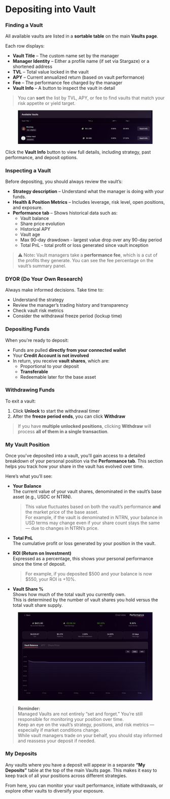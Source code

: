 # Depositing into Vault

### Finding a Vault&#x20;

All available vaults are listed in a **sortable table** on the main **Vaults page**.

Each row displays:

* **Vault Title** – The custom name set by the manager
* **Manager Identity** – Either a profile name (if set via Stargaze) or a shortened address
* **TVL** – Total value locked in the vault
* **APY** – Current annualized return (based on vault performance)
* **Fee** – The performance fee charged by the manager
* **Vault Info** – A button to inspect the vault in detail

> You can **sort** the list by TVL, APY, or fee to find vaults that match your risk appetite or yield target.

<figure><img src="../.gitbook/assets/vault_table.png" alt=""><figcaption></figcaption></figure>

Click the **Vault Info** button to view full details, including strategy, past performance, and deposit options.



### Inspecting a Vault

Before depositing, you should always review the vault’s:

* **Strategy description** – Understand what the manager is doing with your funds.
* **Health & Position Metrics** – Includes leverage, risk level, open positions, and exposure.
* **Performance tab** – Shows historical data such as:
  * Vault balance
  * Share price evolution
  * Historical APY
  * Vault age
  * Max 90-day drawdown - largest value drop over any 90-day period
  * Total PnL - total profit or loss generated since vault inception

> ⚠️ Not&#x65;**:** Vault managers take a **performance fee**, which is a cut of the profits they generate. You can see the fee percentage on the vault’s summary panel.



### DYOR (Do Your Own Research)

Always make informed decisions. Take time to:

* Understand the strategy
* Review the manager’s trading history and transparency
* Check vault risk metrics
* Consider the withdrawal freeze period (lockup time)



### Depositing Funds

When you're ready to deposit:

* Funds are pulled **directly from your connected wallet**
* Your **Credit Account is not involved**
* In return, you receive **vault shares**, which are:
  * Proportional to your deposit
  * **Transferable**
  * Redeemable later for the base asset



### Withdrawing Funds

To exit a vault:

1. Click **Unlock** to start the withdrawal timer
2. After the **freeze period ends**, you can click **Withdraw**

> If you have **multiple unlocked positions**, clicking **Withdraw** will process **all of them in a single transaction**.



### My Vault Position

Once you've deposited into a vault, you'll gain access to a detailed breakdown of your personal position via the **Performance tab**. This section helps you track how your share in the vault has evolved over time.

Here’s what you’ll see:

*   **Your Balance**\
    The current value of your vault shares, denominated in the vault’s base asset (e.g., USDC or NTRN).

    > This value fluctuates based on both the vault’s performance **and** the market price of the base asset.\
    > For example, if the vault is denominated in NTRN, your balance in USD terms may change even if your share count stays the same — due to changes in NTRN’s price.
* **Total PnL**\
  The cumulative profit or loss generated by your position in the vault.
*   **ROI (Return on Investment)**\
    Expressed as a percentage, this shows your personal performance since the time of deposit.

    > For example, if you deposited $500 and your balance is now $550, your ROI is +10%.
* **Vault Share %**\
  Shows how much of the total vault you currently own.\
  This is determined by the number of vault shares you hold versus the total vault share supply.

<figure><img src="../.gitbook/assets/performance.png" alt=""><figcaption></figcaption></figure>

> **Reminder:**\
> Managed Vaults are not entirely “set and forget.” You’re still responsible for monitoring your position over time.\
> Keep an eye on the vault’s strategy, positions, and risk metrics — especially if market conditions change.\
> While vault managers trade on your behalf, you should stay informed and reassess your deposit if needed.



### My Deposits

Any vaults where you have a deposit will appear in a separate **“My Deposits”** table at the top of the main Vaults page. This makes it easy to keep track of all your positions across different strategies.

From here, you can monitor your vault performance, initiate withdrawals, or explore other vaults to diversify your exposure.


